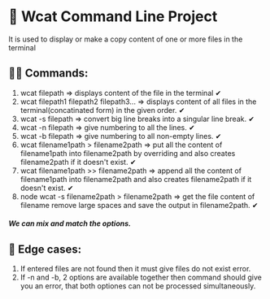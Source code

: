# 🚀 **Wcat Command Line Project**

It is used to display or make a copy content of one or more files in the terminal 

## 👨‍💻 **Commands:**
1. wcat filepath => displays content of the file in the terminal ✔
1. wcat filepath1 filepath2 filepath3... => displays content of all files in the terminal(concatinated form) in the given order. ✔
1. wcat -s filepath => convert big line breaks into a singular line break. ✔
1. wcat -n filepath => give numbering to all the lines.  ✔
1. wcat -b filepath => give numbering to all non-empty lines.  ✔
1. wcat filename1path > filename2path => put all the content of filename1path into filename2path by overriding and also creates filename2path if it doesn't exist. ✔
1. wcat filename1path >> filename2path => append all the content of filename1path into filename2path and also creates filename2path if it doesn't exist. ✔
1. node wcat -s filename2path > filename2path => get the file content of filename remove large spaces and save the output in filename2path. ✔
#### _We can mix and match the options._

## 🚫 **Edge cases:**

1. If entered files are not found then it must give files do not exist error.
1. If -n and -b, 2 options are available together then command should give you an error, that both optiones can not be processed
simultaneously.